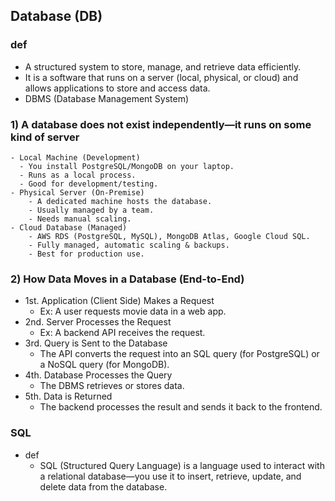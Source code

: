 ## Database (DB) 
### def 
  - A structured system to store, manage, and retrieve data efficiently. 
  - It is a software that runs on a server (local, physical, or cloud) and allows applications to store and access data.
  - DBMS (Database Management System)
### 1) A database does not exist independently—it runs on some kind of server
	- Local Machine (Development)
      - You install PostgreSQL/MongoDB on your laptop.
      - Runs as a local process.
      - Good for development/testing.
	- Physical Server (On-Premise)
    	- A dedicated machine hosts the database.
    	- Usually managed by a team.
    	- Needs manual scaling.
	- Cloud Database (Managed)
    	- AWS RDS (PostgreSQL, MySQL), MongoDB Atlas, Google Cloud SQL.
    	- Fully managed, automatic scaling & backups.
    	- Best for production use.
### 2) How Data Moves in a Database (End-to-End)
  - 1st. Application (Client Side) Makes a Request
	- Ex: A user requests movie data in a web app.
  - 2nd. Server Processes the Request
    - Ex: A backend API receives the request.
  - 3rd. Query is Sent to the Database
    - The API converts the request into an SQL query (for PostgreSQL) or a NoSQL query (for MongoDB).
  - 4th. Database Processes the Query
	- The DBMS retrieves or stores data.
  - 5th. Data is Returned
	- The backend processes the result and sends it back to the frontend.
### SQL
- def 
  - SQL (Structured Query Language) is a language used to interact with a relational database—you use it to insert, retrieve, update, and delete data from the database.